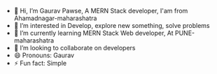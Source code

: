 - 👋 Hi, I’m Gaurav Pawse, A MERN Stack developer, I'am from Ahamadnagar-maharashatra
- 👀 I’m interested in Develop, explore new something, solve problems
- 🌱 I’m currently learning MERN Stack Web developer, At PUNE-maharashatra
- 💞️ I’m looking to collaborate on developers
- 😄 Pronouns: Gaurav
- ⚡ Fun fact: Simple

<!---
Gauravpawse123/Gauravpawse123 is a ✨ special ✨ repository because its `README.md` (this file) appears on your GitHub profile.
You can click the Preview link to take a look at your changes.
--->
